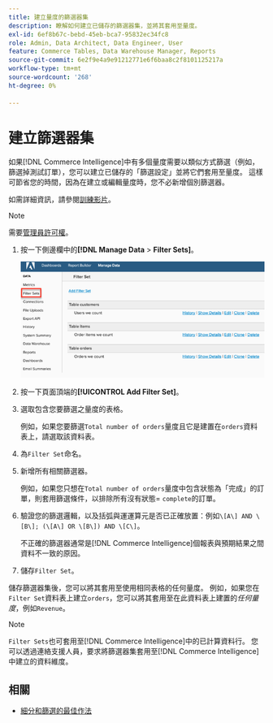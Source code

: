 ```yaml
---
title: 建立量度的篩選器集
description: 瞭解如何建立已儲存的篩選器集，並將其套用至量度。
exl-id: 6ef8b67c-bebd-45eb-bca7-95832ec34fc8
role: Admin, Data Architect, Data Engineer, User
feature: Commerce Tables, Data Warehouse Manager, Reports
source-git-commit: 6e2f9e4a9e91212771e6f6baa8c2f8101125217a
workflow-type: tm+mt
source-wordcount: '268'
ht-degree: 0%

---
```


# 建立篩選器集

如果[!DNL Commerce Intelligence]中有多個量度需要以類似方式篩選（例如，篩選掉測試訂單），您可以建立已儲存的「篩選設定」並將它們套用至量度。 這樣可節省您的時間，因為在建立或編輯量度時，您不必新增個別篩選器。

如需詳細資訊，請參閱[訓練影片](https://experienceleague.adobe.com/docs/commerce-knowledge-base/kb/how-to/mbi-training-video-filter-sets.html)。

>[!NOTE]
>
>需要[管理員許可權](../../administrator/user-management/user-management.md)。

1. 按一下側邊欄中的&#x200B;**[!DNL Manage Data** > **Filter Sets]**。

   ![](../../assets/create-filter-sets.png)

1. 按一下頁面頂端的&#x200B;**[!UICONTROL Add Filter Set]**。

1. 選取包含您要篩選之量度的表格。

   例如，如果您要篩選`Total number of orders`量度且它是建置在`orders`資料表上，請選取該資料表。

1. 為`Filter Set`命名。

1. 新增所有相關篩選器。

   例如，如果您只想在`Total number of orders`量度中包含狀態為「完成」的訂單，則套用篩選條件，以排除所有沒有狀態= `complete`的訂單。

1. 驗證您的篩選邏輯，以及括弧與運運算元是否已正確放置：例如`\[A\] AND \[B\]; (\[A\] OR \[B\]) AND \[C\]`。

   不正確的篩選器通常是[!DNL Commerce Intelligence]個報表與預期結果之間資料不一致的原因。

1. 儲存`Filter Set`。

儲存篩選器集後，您可以將其套用至使用相同表格的任何量度。 例如，如果您在`Filter Set`資料表上建立`orders`，您可以將其套用至在此資料表上建置的&#x200B;*任何量度*，例如`Revenue`。

>[!NOTE]
>
>`Filter Sets`也可套用至[!DNL Commerce Intelligence]中的已計算資料行。 您可以透過連絡支援人員，要求將篩選器集套用至[!DNL Commerce Intelligence]中建立的資料維度。

## 相關

* [細分和篩選的最佳作法](../../best-practices/segment-filter.md)
